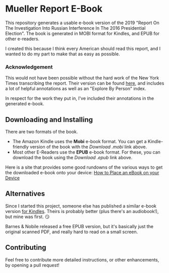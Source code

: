 # Mueller Report E-Book

This repository generates a usable e-book version of the 2019 "Report On The Investigation Into Russian Interference In The 2016 Presidential Election".  The book is generated in MOBI format for Kindles, and EPUB for other e-readers.

I created this because I think every American should read this report, and I wanted to do my part to make that as easy as possible.

### Acknowledgement

This would not have been possible without the hard work of the New York Times transcribing the report.  Their version can be found [here](https://www.nytimes.com/interactive/2019/04/18/us/politics/mueller-report-document.html), and includes a lot of helpful annotations as well as an "Explore By Person" index.

In respect for the work they put in, I've included their annotations in the generated e-book.

## Downloading and Installing

There are two formats of the book.

- The Amazon Kindle uses the **Mobi** e-book format.  You can get a Kindle-friendly version of the book with the *Download .mobi* link above.
- Most other E-Readers use the **EPUB** e-book format.  For these, you can download the book using the *Download .epub* link above.

Here is a site that provides some good rundowns of the various ways to get the downloaded e-book onto your device: [How to Place an eBook on your Device](https://voraciousreadersonly.com/how-to-place-an-ebook-on-your-device/)

## Alternatives

Since I started this project, someone else has published a similar e-book version [for Kindles](https://amazon.com/dp/B07R11FH4H).  Theirs is probably better (plus there's an audiobook!), but mine was first. 😏

Barnes & Nobile released a free EPUB version, but it's basically just the original scanned PDF, and really hard to read on a small screen.

## Contributing

Feel free to contribute more detailed instructions, or other enhancements, by opening a pull request!